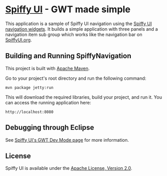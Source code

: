 [Spiffy UI](http://www.spiffyui.org) - GWT made simple
==================================================

This application is a sample of Spiffy UI navigation using the [Spiffy UI navigation widgets](http://www.spiffyui.org/javadoc/org/spiffyui/client/nav/package-summary.html).  It builds a simple application with three panels and a navigation item sub group which works like the navigation bar on [SpiffyUI.org](http://www.spiffyui.org).


Building and Running SpiffyNavigation
--------------------------------------

This project is built with [Apache Maven](http://maven.apache.org/).  
    
Go to your project's root directory and run the following command:

    mvn package jetty:run
        
This will download the required libraries, build your project, and run it.  You can access the running application here:

    http://localhost:8080
    

Debugging through Eclipse
--------------------------------------

See [Spiffy UI's GWT Dev Mode page](http://www.spiffyui.org/#!hostedMode) for more information.


License
--------------------------------------

Spiffy UI is available under the [Apache License, Version 2.0](http://www.apache.org/licenses/LICENSE-2.0.html).
